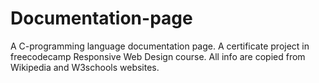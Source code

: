 # Documentation-page
A C-programming language documentation page.
A certificate project in freecodecamp Responsive Web Design course.
All info are copied from Wikipedia and W3schools websites.
